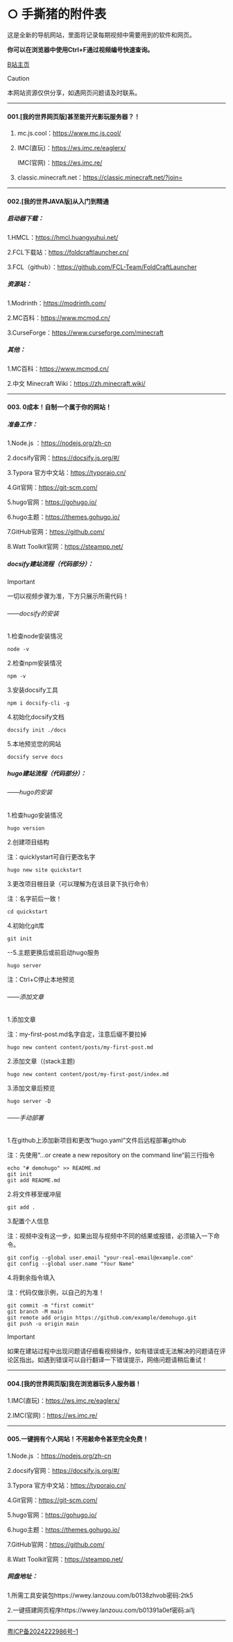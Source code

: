 # ○ 手撕猪的附件表

这是全新的导航网站，里面将记录每期视频中需要用到的软件和网页。

**你可以在浏览器中使用Ctrl+F通过视频编号快速查询。**

[B站主页](https://space.bilibili.com/1776215751?spm_id_from=333.1007.0.0)

> [!CAUTION]
>
> 本网站资源仅供分享，如遇网页问题请及时联系。

------

#### 001.[我的世界网页版]甚至能开光影玩服务器？！

1. mc.js.cool：https://www.mc.js.cool/

2. IMC(直玩)：https://ws.imc.re/eaglerx/

   IMC(官网)：https://ws.imc.re/

3. classic.minecraft.net：https://classic.minecraft.net/?join=

   

------

#### 002.[我的世界JAVA版]从入门到精通

##### 启动器下载：

1.HMCL：https://hmcl.huangyuhui.net/

2.FCL下载站：https://foldcraftlauncher.cn/

3.FCL（github）：https://github.com/FCL-Team/FoldCraftLauncher

##### 资源站：

1.Modrinth：https://modrinth.com/

2.MC百科：https://www.mcmod.cn/

3.CurseForge：https://www.curseforge.com/minecraft

##### 其他：

1.MC百科：https://www.mcmod.cn/

2.中文 Minecraft Wiki：https://zh.minecraft.wiki/

------

#### 003.  0成本！自制一个属于你的网站！

##### 准备工作：

1.Node.js ：https://nodejs.org/zh-cn

2.docsify官网：https://docsify.js.org/#/

3.Typora 官方中文站：https://typoraio.cn/

4.Git官网：https://git-scm.com/

5.hugo官网：https://gohugo.io/

6.hugo主题：https://themes.gohugo.io/

7.GitHub官网：https://github.com/

8.Watt Toolkit官网：https://steampp.net/

##### docsify建站流程（代码部分）：

> [!IMPORTANT]
>
> 一切以视频步骤为准，下方只展示所需代码！

###### ——docsify的安装

1.检查node安装情况

```
node -v
```

2.检查npm安装情况

```
npm -v
```

3.安装docsify工具

```
npm i docsify-cli -g
```

4.初始化docsify文档

```
docsify init ./docs
```

5.本地预览您的网站

```
docsify serve docs
```

##### hugo建站流程（代码部分）：

###### ——hugo的安装

1.检查hugo安装情况

```
hugo version
```

2.创建项目结构

注：quicklystart可自行更改名字

```
hugo new site quickstart
```

3.更改项目根目录（可以理解为在该目录下执行命令）

注：名字前后一致！

```
cd quickstart
```

4.初始化git库

```
git init
```

--5.主题更换后或前启动hugo服务

```
hugo server
```

注：Ctrl+C停止本地预览



###### ——添加文章

1.添加文章

注：my-first-post.md名字自定，注意后缀不要拉掉

```
hugo new content content/posts/my-first-post.md
```

2.添加文章（(stack主题)

```
hugo new content content/post/my-first-post/index.md
```

3.添加文章后预览

```
hugo server -D
```



###### ——手动部署

1.在github上添加新项目和更改“hugo.yaml”文件后远程部署github

注：先使用“…or create a new repository on the command line“前三行指令

```
echo "# demohugo" >> README.md
git init
git add README.md
```

2.将文件移至缓冲层

```
git add .
```

3.配置个人信息

注：视频中没有这一步，如果出现与视频中不同的结果或报错，必须输入一下命令。

```
git config --global user.email "your-real-email@example.com"
git config --global user.name "Your Name"
```

4.将剩余指令填入

注：代码仅做示例，以自己的为准！

```
git commit -m "first commit"
git branch -M main
git remote add origin https://github.com/example/demohugo.git
git push -u origin main
```

> [!IMPORTANT]
>
> 如果在建站过程中出现问题请仔细看视频操作，如有错误或无法解决的问题请在评论区指出。如遇到错误可以自行翻译一下错误提示，网络问题请稍后重试！

------

#### 004.[我的世界网页版]我在浏览器玩多人服务器！

1.IMC(直玩)：https://ws.imc.re/eaglerx/

2.IMC(官网)：https://ws.imc.re/

------

#### 005.一键拥有个人网站！不用敲命令甚至完全免费！

1.Node.js ：https://nodejs.org/zh-cn

2.docsify官网：https://docsify.js.org/#/

3.Typora 官方中文站：https://typoraio.cn/

4.Git官网：https://git-scm.com/

5.hugo官网：https://gohugo.io/

6.hugo主题：https://themes.gohugo.io/

7.GitHub官网：https://github.com/

8.Watt Toolkit官网：https://steampp.net/

##### 网盘地址：

1.所需工具安装包https://wwey.lanzouu.com/b0138zhvob密码:2tk5

2.一键搭建网页程序https://wwey.lanzouu.com/b01391a0ef密码:ai1j

------

[粤ICP备2024222986号-1](https://beian.miit.gov.cn/#/Integrated/index)

